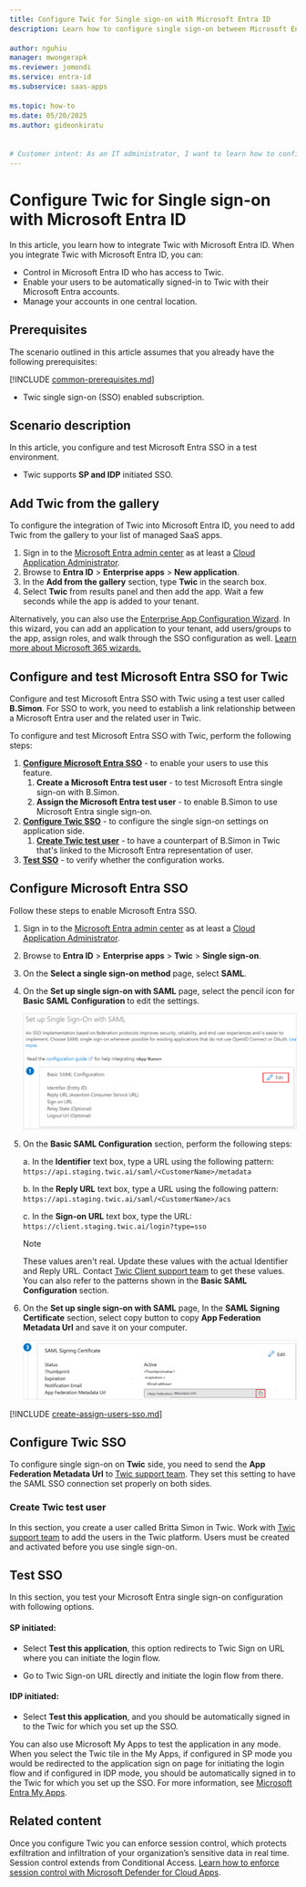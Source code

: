 ```yaml
---
title: Configure Twic for Single sign-on with Microsoft Entra ID
description: Learn how to configure single sign-on between Microsoft Entra ID and Twic.

author: nguhiu
manager: mwongerapk
ms.reviewer: jomondi
ms.service: entra-id
ms.subservice: saas-apps

ms.topic: how-to
ms.date: 05/20/2025
ms.author: gideonkiratu


# Customer intent: As an IT administrator, I want to learn how to configure single sign-on between Microsoft Entra ID and Twic so that I can control who has access to Twic, enable automatic sign-in with Microsoft Entra accounts, and manage my accounts in one central location.
---
```


# Configure Twic for Single sign-on with Microsoft Entra ID

In this article,  you learn how to integrate Twic with Microsoft Entra ID. When you integrate Twic with Microsoft Entra ID, you can:

* Control in Microsoft Entra ID who has access to Twic.
* Enable your users to be automatically signed-in to Twic with their Microsoft Entra accounts.
* Manage your accounts in one central location.

## Prerequisites
The scenario outlined in this article assumes that you already have the following prerequisites:

[!INCLUDE [common-prerequisites.md](~/identity/saas-apps/includes/common-prerequisites.md)]
* Twic single sign-on (SSO) enabled subscription.

## Scenario description

In this article,  you configure and test Microsoft Entra SSO in a test environment.

* Twic supports **SP and IDP** initiated SSO.

## Add Twic from the gallery

To configure the integration of Twic into Microsoft Entra ID, you need to add Twic from the gallery to your list of managed SaaS apps.

1. Sign in to the [Microsoft Entra admin center](https://entra.microsoft.com) as at least a [Cloud Application Administrator](~/identity/role-based-access-control/permissions-reference.md#cloud-application-administrator).
1. Browse to **Entra ID** > **Enterprise apps** > **New application**.
1. In the **Add from the gallery** section, type **Twic** in the search box.
1. Select **Twic** from results panel and then add the app. Wait a few seconds while the app is added to your tenant.

 Alternatively, you can also use the [Enterprise App Configuration Wizard](https://portal.office.com/AdminPortal/home?Q=Docs#/azureadappintegration). In this wizard, you can add an application to your tenant, add users/groups to the app, assign roles, and walk through the SSO configuration as well. [Learn more about Microsoft 365 wizards.](/microsoft-365/admin/misc/azure-ad-setup-guides)

<a name='configure-and-test-azure-ad-sso-for-twic'></a>

## Configure and test Microsoft Entra SSO for Twic

Configure and test Microsoft Entra SSO with Twic using a test user called **B.Simon**. For SSO to work, you need to establish a link relationship between a Microsoft Entra user and the related user in Twic.

To configure and test Microsoft Entra SSO with Twic, perform the following steps:

1. **[Configure Microsoft Entra SSO](#configure-azure-ad-sso)** - to enable your users to use this feature.
    1. **Create a Microsoft Entra test user** - to test Microsoft Entra single sign-on with B.Simon.
    1. **Assign the Microsoft Entra test user** - to enable B.Simon to use Microsoft Entra single sign-on.
1. **[Configure Twic SSO](#configure-twic-sso)** - to configure the single sign-on settings on application side.
    1. **[Create Twic test user](#create-twic-test-user)** - to have a counterpart of B.Simon in Twic that's linked to the Microsoft Entra representation of user.
1. **[Test SSO](#test-sso)** - to verify whether the configuration works.

<a name='configure-azure-ad-sso'></a>

## Configure Microsoft Entra SSO

Follow these steps to enable Microsoft Entra SSO.

1. Sign in to the [Microsoft Entra admin center](https://entra.microsoft.com) as at least a [Cloud Application Administrator](~/identity/role-based-access-control/permissions-reference.md#cloud-application-administrator).
1. Browse to **Entra ID** > **Enterprise apps** > **Twic** > **Single sign-on**.
1. On the **Select a single sign-on method** page, select **SAML**.
1. On the **Set up single sign-on with SAML** page, select the pencil icon for **Basic SAML Configuration** to edit the settings.

   ![Edit Basic SAML Configuration](common/edit-urls.png)

1. On the **Basic SAML Configuration** section, perform the following steps:

    a. In the **Identifier** text box, type a URL using the following pattern:
    `https://api.staging.twic.ai/saml/<CustomerName>/metadata`

    b. In the **Reply URL** text box, type a URL using the following pattern:
    `https://api.staging.twic.ai/saml/<CustomerName>/acs`

    c. In the **Sign-on URL** text box, type the URL:
    `https://client.staging.twic.ai/login?type=sso`

	> [!NOTE]
	> These values aren't real. Update these values with the actual Identifier and Reply URL. Contact [Twic Client support team](mailto:support@twic.zendesk.com) to get these values. You can also refer to the patterns shown in the **Basic SAML Configuration** section.

1. On the **Set up single sign-on with SAML** page, In the **SAML Signing Certificate** section, select copy button to copy **App Federation Metadata Url** and save it on your computer.

	![The Certificate download link](common/copy-metadataurl.png)

<a name='create-an-azure-ad-test-user'></a>

[!INCLUDE [create-assign-users-sso.md](~/identity/saas-apps/includes/create-assign-users-sso.md)]

## Configure Twic SSO

To configure single sign-on on **Twic** side, you need to send the **App Federation Metadata Url** to [Twic support team](mailto:support@twic.zendesk.com). They set this setting to have the SAML SSO connection set properly on both sides.

### Create Twic test user

In this section, you create a user called Britta Simon in Twic. Work with [Twic support team](mailto:support@twic.zendesk.com) to add the users in the Twic platform. Users must be created and activated before you use single sign-on.

## Test SSO 

In this section, you test your Microsoft Entra single sign-on configuration with following options. 

#### SP initiated:

* Select **Test this application**, this option redirects to Twic Sign on URL where you can initiate the login flow.  

* Go to Twic Sign-on URL directly and initiate the login flow from there.

#### IDP initiated:

* Select **Test this application**, and you should be automatically signed in to the Twic for which you set up the SSO. 

You can also use Microsoft My Apps to test the application in any mode. When you select the Twic tile in the My Apps, if configured in SP mode you would be redirected to the application sign on page for initiating the login flow and if configured in IDP mode, you should be automatically signed in to the Twic for which you set up the SSO. For more information, see [Microsoft Entra My Apps](/azure/active-directory/manage-apps/end-user-experiences#azure-ad-my-apps).

## Related content

Once you configure Twic you can enforce session control, which protects exfiltration and infiltration of your organization’s sensitive data in real time. Session control extends from Conditional Access. [Learn how to enforce session control with Microsoft Defender for Cloud Apps](/cloud-app-security/proxy-deployment-aad).

